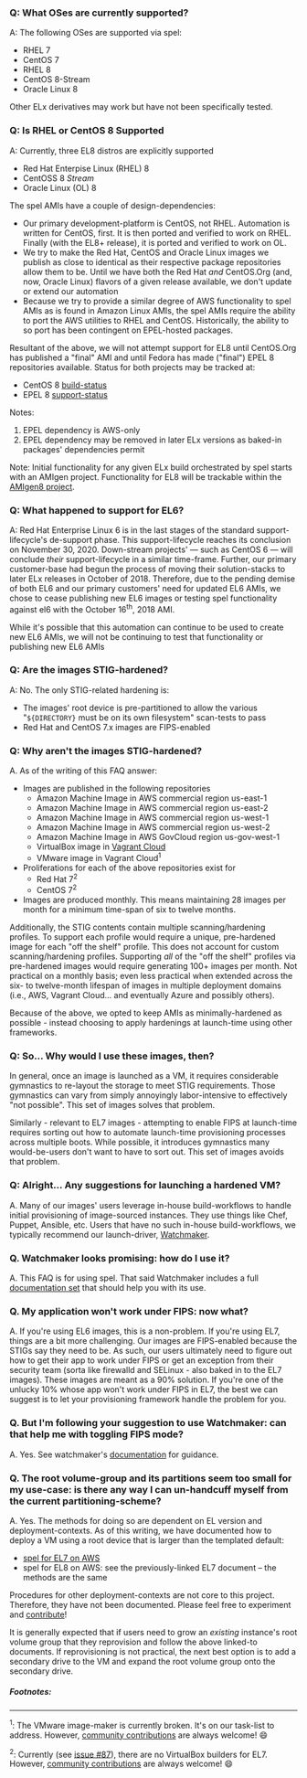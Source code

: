 ### Q: What OSes are currently supported?

A: The following OSes are supported via spel:

- RHEL 7
- CentOS 7
- RHEL 8
- CentOS 8-Stream
- Oracle Linux 8

Other ELx derivatives may work but have not been specifically tested.

### Q: Is RHEL or CentOS 8 Supported

A: Currently, three EL8 distros are explicitly supported

- Red Hat Enterpise Linux (RHEL) 8
- CentOSS 8 _Stream_
- Oracle Linux (OL) 8

The spel AMIs have a couple of design-dependencies: 

- Our primary development-platform is CentOS, not RHEL. Automation is written for CentOS, first. It is then ported and verified to work on RHEL. Finally (with the EL8+ release), it is ported and verified to work on OL.
- We try to make the Red Hat, CentOS and Oracle Linux images we publish as close to identical as their respective package repositories allow them to be. Until we have both the Red Hat _and_ CentOS.Org (and, now, Oracle Linux) flavors of a given release available, we don't update or extend our automation
- Because we try to provide a similar degree of AWS functionality to spel AMIs as is found in Amazon Linux AMIs, the spel AMIs require the ability to port the AWS utilities to RHEL and CentOS. Historically, the ability to so port has been contingent on EPEL-hosted packages.

Resultant of the above, we will not attempt support for EL8 until CentOS.Org has published a "final" AMI and until Fedora has made ("final") EPEL 8 repositories available. Status for both projects may be tracked at:

- CentOS 8 [build-status](https://wiki.centos.org/About/Building_8)
- EPEL 8 [support-status](https://fedoraproject.org/wiki/EPEL#What_packages_and_versions_are_available_in_EPEL.3F)

Notes:
1. EPEL dependency is AWS-only
2. EPEL dependency may be removed in later ELx versions as baked-in packages' dependencies permit

Note: Initial functionality for any given ELx build orchestrated by spel starts with an AMIgen project. Functionality for EL8 will be trackable within the [AMIgen8 project](/plus3it/AMIgen8).

### Q: What happened to support for EL6?

A: Red Hat Enterprise Linux 6 is in the last stages of the standard support-lifecycle's de-support phase. This support-lifecycle reaches its conclusion on November 30, 2020. Down-stream projects' &mdash; such as CentOS 6 &mdash; will conclude _their_ support-lifecycle in a similar time-frame. Further, our primary customer-base had begun the process of moving their solution-stacks to later ELx releases in October of 2018. Therefore, due to the pending demise of both EL6 and our primary customers' need for updated EL6 AMIs, we chose to cease publishing new EL6 images or testing spel functionality against el6 with the October 16<sup>th</sup>, 2018 AMI.

While it's possible that this automation can continue to be used to create new EL6 AMIs, we will not be continuing to test that functionality or publishing new EL6 AMIs

### Q: Are the images STIG-hardened?

A: No. The only STIG-related hardening is:

-   The images' root device is pre-partitioned to allow the various
    "`${DIRECTORY}` must be on its own filesystem" scan-tests to pass
-   Red Hat and CentOS 7.x images are FIPS-enabled

### Q: Why aren't the images STIG-hardened?

A. As of the writing of this FAQ answer:

-   Images are published in the following repositories
    -   Amazon Machine Image in AWS commercial region us-east-1
    -   Amazon Machine Image in AWS commercial region us-east-2
    -   Amazon Machine Image in AWS commercial region us-west-1
    -   Amazon Machine Image in AWS commercial region us-west-2
    -   Amazon Machine Image in AWS GovCloud region us-gov-west-1
    -   VirtualBox image in [Vagrant Cloud](https://vagrantcloud.com/)
    -   VMware image in Vagrant Cloud<sup>1</sup>
-   Proliferations for each of the above repositories exist for
    -   Red Hat 7<sup>2</sup>
    -   CentOS 7<sup>2</sup>
-   Images are produced monthly. This means maintaining 28 images per month for
    a minimum time-span of six to twelve months.

Additionally, the STIG contents contain multiple scanning/hardening profiles.
To support each profile would require a unique, pre-hardened image for each
"off the shelf" profile. This does not account for custom scanning/hardening
profiles. Supporting _all_ of the "off the shelf" profiles via pre-hardened
images would require generating 100+ images per month. Not practical on a
monthly basis; even less practical when extended across the six- to twelve-month
lifespan of images in multiple deployment domains (i.e., AWS, Vagrant Cloud...
and eventually Azure and possibly others).

Because of the above, we opted to keep AMIs as minimally-hardened as possible -
instead choosing to apply hardenings at launch-time using other frameworks.

### Q: So... Why would I use these images, then?

In general, once an image is launched as a VM, it requires considerable
gymnastics to re-layout the storage to meet STIG requirements. Those gymnastics
can vary from simply annoyingly labor-intensive to effectively "not possible".
This set of images solves that problem.

Similarly - relevant to EL7 images - attempting to enable FIPS at launch-time
requires sorting out how to automate launch-time provisioning processes across
multiple boots. While possible, it introduces gymnastics many would-be-users
don't want to have to sort out. This set of images avoids that problem.

### Q: Alright... Any suggestions for launching a hardened VM?

A. Many of our images' users leverage in-house build-workflows to handle
initial provisioning of image-sourced instances. They use things like Chef,
Puppet, Ansible, etc. Users that have no such in-house build-workflows, we
typically recommend our launch-driver,
[Watchmaker](https://github.com/plus3it/watchmaker.git).

### Q. Watchmaker looks promising: how do I use it?

A. This FAQ is for using spel. That said Watchmaker includes a full
[documentation set](https://watchmaker.readthedocs.io) that should help you
with its use.


### Q. My application won't work under FIPS: now what?

A. If you're using EL6 images, this is a non-problem. If you're using EL7,
things are a bit more challenging. Our images are FIPS-enabled because the
STIGs say they need to be. As such, our users ultimately need to figure out how
to get their app to work under FIPS or get an exception from their security
team (sorta like firewalld and SELinux - also baked in to the EL7 images).
These images are meant as a 90% solution. If you're one of the unlucky 10%
whose app won't work under FIPS in EL7, the best we can suggest is to let your
provisioning framework handle the problem for you.

### Q. But I'm following your suggestion to use Watchmaker: can that help me with toggling FIPS mode?

A. Yes. See watchmaker's [documentation](https://watchmaker.readthedocs.io/en/stable/faq.html)
for guidance.

### Q. The root volume-group and its partitions seem too small for my use-case: is there any way I can un-handcuff myself from the current partitioning-scheme?

A. Yes. The methods for doing so are dependent on EL version and deployment-contexts. As of this writing, we have documented how to deploy a VM using a root device that is larger than the templated default:

* [spel for EL7 on AWS](LargerThanDefaultRootEBS_EL7.md)
* spel for EL8 on AWS: see the previously-linked EL7 document &ndash; the methods are the same

Procedures for other deployment-contexts are not core to this project. Therefore, they have not been documented. Please feel free to experiment and [contribute](CONTRIBUTING.md)!

It is generally expected that if users need to grow an _existing_ instance's root volume group that they reprovision and follow the above linked-to documents. If reprovisioning is not practical, the next best option is to add a secondary drive to the VM and expand the root volume group onto the secondary drive.


##### Footnotes:
------

<sup>1</sup>: The VMware image-maker is currently broken. It's on our task-list
to address. However, [community contributions](CONTRIBUTING.md) are always
welcome! :smile:

<sup>2</sup>: Currently (see [issue #87](https://github.com/plus3it/spel/issues/87)),
there are no VirtualBox builders for EL7. However,
[community contributions](../.github/CONTRIBUTING.md) are always welcome! :smile:
